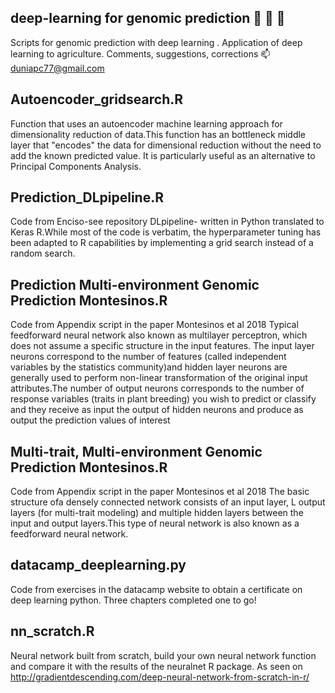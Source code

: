 ## deep-learning for genomic prediction :seedling: :seedling: :seedling:

Scripts for genomic prediction with deep learning . Application of deep learning to agriculture. 
Comments, suggestions, corrections :mailbox: duniapc77@gmail.com

## Autoencoder_gridsearch.R 
Function that uses an autoencoder machine learning approach for dimensionality reduction of data.This function has an bottleneck middle layer that "encodes" the data for dimensional reduction without the need to add the known predicted value. It is particularly useful as an alternative to Principal Components Analysis.

## Prediction_DLpipeline.R 
Code from Enciso-see repository DLpipeline- written in Python translated to Keras R.While most of the code is verbatim, the hyperparameter tuning has been adapted to R capabilities by implementing a grid search instead of a random search.

## Prediction Multi-environment Genomic Prediction Montesinos.R
Code from Appendix script in the paper Montesinos et al 2018
Typical feedforward neural network also known as multilayer perceptron, which does not assume a specific structure in the input features. The input layer neurons correspond to the number of features (called independent variables by the statistics community)and hidden layer neurons are generally used to perform non-linear transformation of the original input attributes.The number of output neurons corresponds to the number of response variables (traits in plant breeding) you wish to predict or classify and they receive as input the output of hidden neurons and produce as output the prediction values of interest

## Multi-trait, Multi-environment Genomic Prediction Montesinos.R
Code from Appendix script in the paper Montesinos et al 2018
The basic structure ofa densely connected network consists of an input layer, L output layers (for multi-trait modeling) and multiple hidden layers between the input and output layers.This type of neural network is also known as a feedforward neural network.

## datacamp_deeplearning.py
Code from exercises in the datacamp website to obtain a certificate on deep learning python. Three chapters completed one to go!


## nn_scratch.R
Neural network built from scratch, build your own neural network function and compare it with the results of the neuralnet R package. As seen on http://gradientdescending.com/deep-neural-network-from-scratch-in-r/

